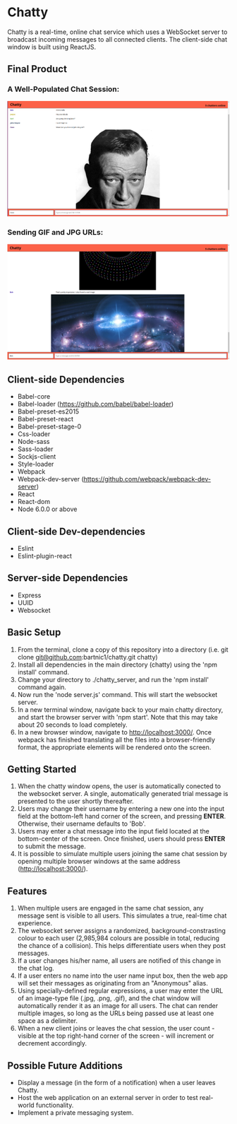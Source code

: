# Chatty

Chatty is a real-time, online chat service which uses a WebSocket server to broadcast incoming messages to all connected clients. The client-side chat window is built using ReactJS.

## Final Product

### A Well-Populated Chat Session:
!["Many users in chat"](https://github.com/bartnic1/chatty/blob/master/Sample_images/the%20chatty%20experience.png)

### Sending GIF and JPG URLs:
!["Images in chat"](https://github.com/bartnic1/chatty/blob/master/Sample_images/GIF%20and%20JPG.png)

## Client-side Dependencies

- Babel-core
- Babel-loader (https://github.com/babel/babel-loader)
- Babel-preset-es2015
- Babel-preset-react
- Babel-preset-stage-0
- Css-loader
- Node-sass
- Sass-loader
- Sockjs-client
- Style-loader
- Webpack
- Webpack-dev-server (https://github.com/webpack/webpack-dev-server)
- React
- React-dom
- Node 6.0.0 or above

## Client-side Dev-dependencies

- Eslint
- Eslint-plugin-react

## Server-side Dependencies

- Express
- UUID
- Websocket

## Basic Setup

1. From the terminal, clone a copy of this repository into a directory (i.e. git clone git@github.com:bartnic1/chatty.git chatty)
2. Install all dependencies in the main directory (chatty) using the 'npm install' command.
3. Change your directory to ./chatty_server, and run the 'npm install' command again.
4. Now run the 'node server.js' command. This will start the websocket server.
5. In a new terminal window, navigate back to your main chatty directory, and start the browser server with 'npm start'. Note that this may take about 20 seconds to load completely.
6. In a new browser window, navigate to <http://localhost:3000/>. Once webpack has finished translating all the files into a browser-friendly format, the appropriate elements will be rendered onto the screen.

## Getting Started

1. When the chatty window opens, the user is automatically conected to the websocket server. A single, automatically generated trial message is presented to the user shortly thereafter.
2. Users may change their username by entering a new one into the input field at the bottom-left hand corner of the screen, and pressing **ENTER**. Otherwise, their username defaults to 'Bob'.
3. Users may enter a chat message into the input field located at the bottom-center of the screen. Once finished, users should press **ENTER** to submit the message.
4. It is possible to simulate multiple users joining the same chat session by opening multiple browser windows at the same address (<http://localhost:3000/>).

## Features

1. When multiple users are engaged in the same chat session, any message sent is visible to all users. This simulates a true, real-time chat experience.
2. The websocket server assigns a randomized, background-constrasting colour to each user (2,985,984 colours are possible in total, reducing the chance of a collision). This helps differentiate users when they post messages.
3. If a user changes his/her name, all users are notified of this change in the chat log.
4. If a user enters no name into the user name input box, then the web app will set their messages as originating from an "Anonymous" alias.
5. Using specially-defined regular expressions, a user may enter the URL of an image-type file (.jpg, .png, .gif), and the chat window will automatically render it as an image for all users. The chat can render multiple images, so long as the URLs being passed use at least one space as a delimiter.
6. When a new client joins or leaves the chat session, the user count - visible at the top right-hand corner of the screen - will increment or decrement accordingly.

## Possible Future Additions

- Display a message (in the form of a notification) when a user leaves Chatty.
- Host the web application on an external server in order to test real-world functionality.
- Implement a private messaging system.

